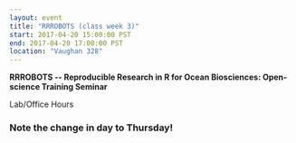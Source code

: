 ```yaml
---
layout: event
title: "RRROBOTS (class week 3)"
start: 2017-04-20 15:00:00 PST
end: 2017-04-20 17:00:00 PST
location: "Vaughan 328"
---
```


**RRROBOTS -- Reproducible Research in R for Ocean Biosciences: Open-science Training Seminar**

Lab/Office Hours

### Note the change in day to Thursday!
